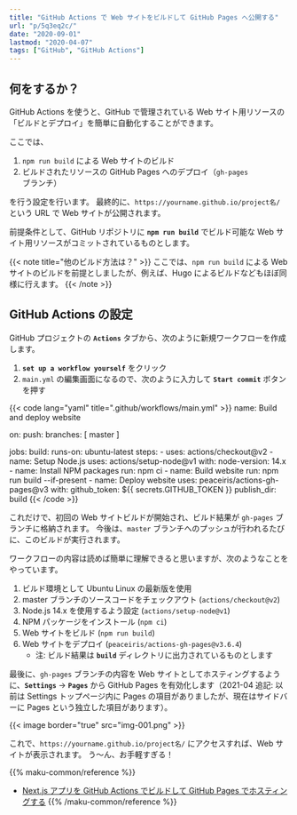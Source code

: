 ```yaml
---
title: "GitHub Actions で Web サイトをビルドして GitHub Pages へ公開する"
url: "p/5q3eq2c/"
date: "2020-09-01"
lastmod: "2020-04-07"
tags: ["GitHub", "GitHub Actions"]
---
```


何をするか？
----

GitHub Actions を使うと、GitHub で管理されている Web サイト用リソースの「ビルドとデプロイ」を簡単に自動化することができます。

ここでは、

1. `npm run build` による Web サイトのビルド
2. ビルドされたリソースの GitHub Pages へのデプロイ（`gh-pages` ブランチ）

を行う設定を行います。
最終的に、`https://yourname.github.io/project名/` という URL で Web サイトが公開されます。

前提条件として、GitHub リポジトリに __`npm run build`__ でビルド可能な Web サイト用リソースがコミットされているものとします。

{{< note title="他のビルド方法は？" >}}
ここでは、`npm run build` による Web サイトのビルドを前提としましたが、例えば、Hugo によるビルドなどもほぼ同様に行えます。
{{< /note >}}


GitHub Actions の設定
----

GitHub プロジェクトの __`Actions`__ タブから、次のように新規ワークフローを作成します。

1. __`set up a workflow yourself`__ をクリック
2. `main.yml` の編集画面になるので、次のように入力して __`Start commit`__ ボタンを押す

{{< code lang="yaml" title=".github/workflows/main.yml" >}}
name: Build and deploy website

on:
  push:
    branches: [ master ]

jobs:
  build:
    runs-on: ubuntu-latest
    steps:
    - uses: actions/checkout@v2
    - name: Setup Node.js
      uses: actions/setup-node@v1
      with:
        node-version: 14.x
    - name: Install NPM packages
      run: npm ci
    - name: Build website
      run: npm run build --if-present
    - name: Deploy website
      uses: peaceiris/actions-gh-pages@v3
      with:
        github_token: ${{ secrets.GITHUB_TOKEN }}
        publish_dir: build
{{< /code >}}

これだけで、初回の Web サイトビルドが開始され、ビルド結果が `gh-pages` ブランチに格納されます。
今後は、`master` ブランチへのプッシュが行われるたびに、このビルドが実行されます。

ワークフローの内容は読めば簡単に理解できると思いますが、次のようなことをやっています。

1. ビルド環境として Ubuntu Linux の最新版を使用
1. master ブランチのソースコードをチェックアウト (`actions/checkout@v2`)
1. Node.js 14.x を使用するよう設定 (`actions/setup-node@v1`)
1. NPM パッケージをインストール (`npm ci`)
1. Web サイトをビルド (`npm run build`)
1. Web サイトをデプロイ (`peaceiris/actions-gh-pages@v3.6.4`)
   * 注: ビルド結果は __`build`__ ディレクトリに出力されているものとします

最後に、`gh-pages` ブランチの内容を Web サイトとしてホスティングするように、__`Settings`__ → __`Pages`__ から GitHub Pages を有効化します（2021-04 追記: 以前は Settings トップページ内に Pages の項目がありましたが、現在はサイドバーに Pages という独立した項目があります）。

{{< image border="true" src="img-001.png" >}}

これで、`https://yourname.github.io/project名/` にアクセスすれば、Web サイトが表示されます。
う〜ん、お手軽すぎる！

{{% maku-common/reference %}}
- [Next.js アプリを GitHub Actions でビルドして GitHub Pages でホスティングする](/p/au8ju6g)
{{% /maku-common/reference %}}

